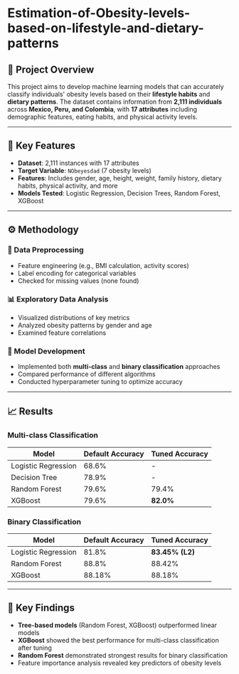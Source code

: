 # Estimation-of-Obesity-levels-based-on-lifestyle-and-dietary-patterns

## 📘 Project Overview

This project aims to develop machine learning models that can accurately classify individuals' obesity levels based on their **lifestyle habits** and **dietary patterns**. The dataset contains information from **2,111 individuals** across **Mexico, Peru, and Colombia**, with **17 attributes** including demographic features, eating habits, and physical activity levels.

---

## 🧩 Key Features

- **Dataset**: 2,111 instances with 17 attributes  
- **Target Variable**: `NObeyesdad` (7 obesity levels)  
- **Features**: Includes gender, age, height, weight, family history, dietary habits, physical activity, and more  
- **Models Tested**: Logistic Regression, Decision Trees, Random Forest, XGBoost  

---

## ⚙️ Methodology

### 🔧 Data Preprocessing
- Feature engineering (e.g., BMI calculation, activity scores)  
- Label encoding for categorical variables  
- Checked for missing values (none found)

### 📊 Exploratory Data Analysis
- Visualized distributions of key metrics  
- Analyzed obesity patterns by gender and age  
- Examined feature correlations

### 🤖 Model Development
- Implemented both **multi-class** and **binary classification** approaches  
- Compared performance of different algorithms  
- Conducted hyperparameter tuning to optimize accuracy  

---

## 📈 Results

### Multi-class Classification
| Model               | Default Accuracy | Tuned Accuracy |
|--------------------|------------------|----------------|
| Logistic Regression| 68.6%            | -              |
| Decision Tree       | 78.9%            | -              |
| Random Forest       | 79.6%            | 79.4%          |
| XGBoost             | 79.6%            | **82.0%**      |

### Binary Classification
| Model               | Default Accuracy | Tuned Accuracy     |
|--------------------|------------------|--------------------|
| Logistic Regression| 81.8%            | **83.45% (L2)**    |
| Random Forest       | 88.8%            | 88.42%             |
| XGBoost             | 88.18%           | 88.18%             |

---

## 🧠 Key Findings

- **Tree-based models** (Random Forest, XGBoost) outperformed linear models  
- **XGBoost** showed the best performance for multi-class classification after tuning  
- **Random Forest** demonstrated strongest results for binary classification  
- Feature importance analysis revealed key predictors of obesity levels  
